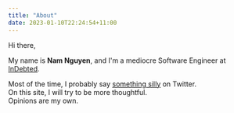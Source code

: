 ```yaml
---
title: "About"
date: 2023-01-10T22:24:54+11:00
---
```


Hi there,

My name is **Nam Nguyen**, and I'm a mediocre Software Engineer at [InDebted](https://www.linkedin.com/company/indebted/).

Most of the time, I probably say [something silly](https://twitter.com/fishsauc3) on Twitter.\
On this site, I will try to be more thoughtful.\
Opinions are my own.

